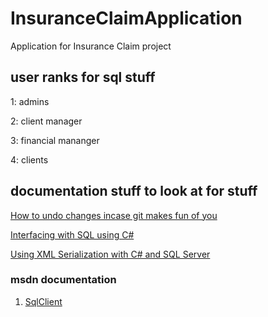 # InsuranceClaimApplication
Application for Insurance Claim project

## user ranks for sql stuff
1: admins

2: client manager

3: financial mananger

4: clients

## documentation stuff to look at for stuff

[How to undo changes incase git makes fun of you](https://www.visualstudio.com/en-us/docs/git/tutorial/undo)

[Interfacing with SQL using C#](http://csharp.net-informations.com/data-providers/csharp-sql-server-connection.htm)

[Using XML Serialization with C# and SQL Server](http://social.technet.microsoft.com/wiki/contents/articles/28151.using-xml-serialization-with-c-and-sql-server.aspx)

### msdn documentation

1. [SqlClient](https://msdn.microsoft.com/en-us/library/system.data.sqlclient(v=vs.110).aspx)
